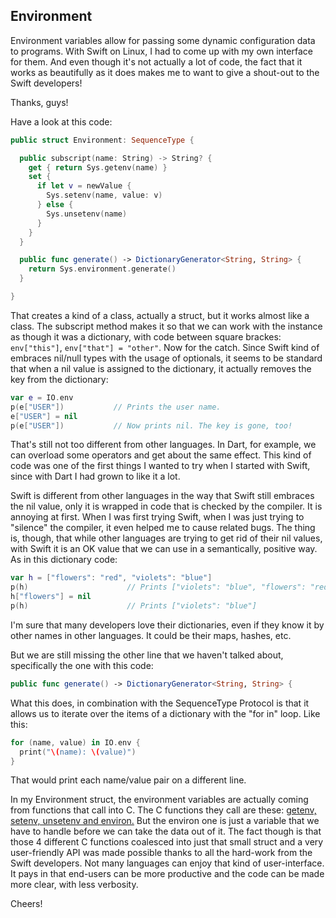 Environment
-----------

Environment variables allow for passing some dynamic configuration data to
programs. With Swift on Linux, I had to come up with my own interface for them.
And even though it's not actually a lot of code, the fact that it works as
beautifully as it does makes me to want to give a shout-out to the Swift
developers!

Thanks, guys!

Have a look at this code:

```swift
public struct Environment: SequenceType {

  public subscript(name: String) -> String? {
    get { return Sys.getenv(name) }
    set {
      if let v = newValue {
        Sys.setenv(name, value: v)
      } else {
        Sys.unsetenv(name)
      }
    }
  }

  public func generate() -> DictionaryGenerator<String, String> {
    return Sys.environment.generate()
  }

}
```

That creates a kind of a class, actually a struct, but it works almost like a
class. The subscript method makes it so that we can work with the instance as
though it was a dictionary, with code between square brackes: ```env["this"]```,
```env["that"] = "other"```. Now for the catch. Since Swift kind of embraces
nil/null types with the usage of optionals, it seems to be standard that when a
nil value is assigned to the dictionary, it actually removes the key from the
dictionary:

```swift
var e = IO.env
p(e["USER"])           // Prints the user name.
e["USER"] = nil
p(e["USER"])           // Now prints nil. The key is gone, too!
```

That's still not too different from other languages. In Dart, for example, we
can overload some operators and get about the same effect. This kind of code was
one of the first things I wanted to try when I started with Swift, since with
Dart I had grown to like it a lot.

Swift is different from other languages in the way that Swift still embraces the
nil value, only it is wrapped in code that is checked by the compiler. It is
annoying at first. When I was first trying Swift, when I was just trying to
"silence" the compiler, it even helped me to cause related bugs. The thing is,
though, that while other languages are trying to get rid of their nil values,
with Swift it is an OK value that we can use in a semantically, positive way. As
in this dictionary code:

```swift
var h = ["flowers": "red", "violets": "blue"]
p(h)                      // Prints ["violets": "blue", "flowers": "red"]
h["flowers"] = nil
p(h)                      // Prints ["violets": "blue"]
```

I'm sure that many developers love their dictionaries, even if they know it by
other names in other languages. It could be their maps, hashes, etc.

But we are still missing the other line that we haven't talked about,
specifically the one with this code:

```swift
public func generate() -> DictionaryGenerator<String, String> {
```

What this does, in combination with the SequenceType Protocol is that it allows
us to iterate over the items of a dictionary with the "for in" loop. Like this:

```swift
for (name, value) in IO.env {
  print("\(name): \(value)")
}
```

That would print each name/value pair on a different line.

In my Environment struct, the environment variables are actually coming from
functions that call into C. The C functions they call are these: [getenv, setenv,
unsetenv and environ.](../Sources/sys.swift#L258) But the environ one is just a
variable that we have to
handle before we can take the data out of it. The fact though is that those 4
different C functions coalesced into just that small struct and a very
user-friendly API was made possible thanks to all the hard-work from the Swift
developers. Not many languages can enjoy that kind of user-interface. It pays in
that end-users can be more productive and the code can be made more clear, with
less verbosity.

Cheers!
